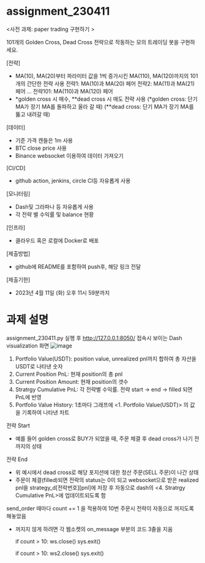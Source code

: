 # assignment_230411


<사전 과제: paper trading 구현하기 >

  101개의 Golden Cross, Dead Cross 전략으로 작동하는 모의 트레이딩 봇을 구현하세요.

 [전략]
  - MA(10), MA(20)부터 파라미터 값을 1씩 증가시킨 MA(110), MA(120)까지의 101개의 간단한 전략 사용
전략1: MA(10)과 MA(20) 페어
전략2: MA(11)과 MA(21) 페어
… 
전략101: MA(110)과 MA(120) 페어
  - *golden cross 시 매수, **dead cross 시 매도 전략 사용
    (*golden cross: 단기 MA가 장기 MA를 돌파하고 올라 갈 때)
    (**dead cross: 단기 MA가 장기 MA를 뚫고 내려갈 때) 

 [데이터]
  - 기준 가격 캔들은 1m 사용
  - BTC close price 사용
  - Binance websocket 이용하여 데이터 가져오기

 [CI/CD]
  - github action, jenkins, circle CI등 자유롭게 사용

 [모니터링]
  - Dash및 그라파나 등 자유롭게 사용
  - 각 전략 별 수익률 및 balance 현황

 [인프라]
  - 클라우드 혹은 로컬에 Docker로 배포

 [제출방법]
  - github에 README를 포함하여 push후, 해당 링크 전달

 [제출기한]
  - 2023년 4월 11일 (화) 오후 11시 59분까지
  
  
  
  
# 과제 설명
  assignment_230411.py 실행 후 http://127.0.0.1:8050/ 접속시 보이는 Dash visualization 화면
  ![image](https://user-images.githubusercontent.com/60970842/231112402-5e37bcad-4f17-4d1d-8568-5b33c2505e3d.png)
  
  1. Portfolio Value(USDT): position value, unrealized pnl까지 합하여 총 자산을 USDT로 나타낸 숫자
  2. Current Position PnL: 현재 position의 총 pnl
  3. Current Position Amount: 현재 position의 갯수
  4. Stratrgy Cumulative PnL: 각 전략별 수익률. 전략 start -> end -> filled 되면 PnL에 반영
  5. Portfolio Value History: 1초마다 그래프에 <1. Portfolio Value(USDT)> 의 값을 기록하여 나타낸 차트

전략 Start
- 예를 들어 golden cross로 BUY가 되었을 때, 주문 체결 후 dead cross가 나기 전까지의 상태

전략 End
- 위 예시에서 dead cross로 해당 포지션에 대한 청산 주문(SELL 주문)이 나간 상태
- 주문이 체결(filled)되면 전략의 status는 0이 되고 websocket으로 받은 realized pnl을 strategy_d[전락번호][pnl]에 저장 후 
  자동으로 dash의 <4. Stratrgy Cumulative PnL>에 업데이트되도록 함
  
send_order 때마다 count += 1 을 적용하여 10번 주문시 전략이 자동으로 꺼지도록 해놓았음
- 꺼지지 않게 하려면 각 웹소켓의 on_message 부분의 코드 3줄을 지움

    if count > 10:
        ws.close()
        sys.exit()
        
    if count > 10:
        ws2.close()
        sys.exit()
        
